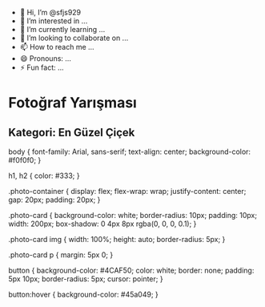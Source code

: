 - 👋 Hi, I’m @sfjs929
- 👀 I’m interested in ...
- 🌱 I’m currently learning ...
- 💞️ I’m looking to collaborate on ...
- 📫 How to reach me ...
- 😄 Pronouns: ...
- ⚡ Fun fact: ...
<!DOCTYPE html>
<html lang="tr">
<head>
    <meta charset="UTF-8">
    <meta name="viewport" content="width=device-width, initial-scale=1.0">
    <title>Fotoğraf Yarışması</title>
    <link rel="stylesheet" href="styles.css">
</head>
<body>
    <h1>Fotoğraf Yarışması</h1>
    <h2>Kategori: En Güzel Çiçek</h2>
    <div id="photo-container" class="photo-container"></div>
    <script src="script.js"></script>
</body>
</html>body {
    font-family: Arial, sans-serif;
    text-align: center;
    background-color: #f0f0f0;
}

h1, h2 {
    color: #333;
}

.photo-container {
    display: flex;
    flex-wrap: wrap;
    justify-content: center;
    gap: 20px;
    padding: 20px;
}

.photo-card {
    background-color: white;
    border-radius: 10px;
    padding: 10px;
    width: 200px;
    box-shadow: 0 4px 8px rgba(0, 0, 0, 0.1);
}

.photo-card img {
    width: 100%;
    height: auto;
    border-radius: 5px;
}

.photo-card p {
    margin: 5px 0;
}

button {
    background-color: #4CAF50;
    color: white;
    border: none;
    padding: 5px 10px;
    border-radius: 5px;
    cursor: pointer;
}

button:hover {
    background-color: #45a049;
}
<!---// Örnek fotoğraf verileri (gerçek uygulamada bu bir veritabanından gelir)
let photos = [
    { id: 1, url: "https://via.placeholder.com/200?text=Cicek1", likes: 15, title: "Gül" },
    { id: 2, url: "https://via.placeholder.com/200?text=Cicek2", likes: 25, title: "Papatya" },
    { id: 3, url: "https://via.placeholder.com/200?text=Cicek3", likes: 10, title: "Lale" }
];

// Fotoğrafları beğeni sayısına göre sıralayıp ekrana yerleştirme
function displayPhotos() {
    photos.sort((a, b) => b.likes - a.likes); // Beğeni sayısına göre azalan sıralama
    const container = document.getElementById("photo-container");
    container.innerHTML = ""; // Önceki içeriği temizle

    photos.forEach(photo => {
        const photoCard = document.createElement("div");
        photoCard.className = "photo-card";
        photoCard.innerHTML = `
            <img src="${photo.url}" alt="${photo.title}">
            <p>${photo.title}</p>
            <p>Beğeni: <span id="likes-${photo.id}">${photo.likes}</span></p>
            <button onclick="likePhoto(${photo.id})">Beğen</button>
        `;
        container.appendChild(photoCard);
    });
}

// Beğenme fonksiyonu
function likePhoto(id) {
    const photo = photos.find(p => p.id === id);
    photo.likes += 1;
    displayPhotos(); // Yeniden sırala ve göster
}

// Sayfa yüklendiğinde fotoğrafları göster
window.onload = displayPhotos;
sfjs929/sfjs929 is a ✨ special ✨ repository because its `README.md` (this file) appears on your GitHub profile.
You can click the Preview link to take a look at your changes.
--->
